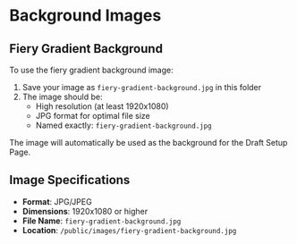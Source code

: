 # Background Images

## Fiery Gradient Background
To use the fiery gradient background image:

1. Save your image as `fiery-gradient-background.jpg` in this folder
2. The image should be:
   - High resolution (at least 1920x1080)
   - JPG format for optimal file size
   - Named exactly: `fiery-gradient-background.jpg`

The image will automatically be used as the background for the Draft Setup Page.

## Image Specifications
- **Format**: JPG/JPEG
- **Dimensions**: 1920x1080 or higher
- **File Name**: `fiery-gradient-background.jpg`
- **Location**: `/public/images/fiery-gradient-background.jpg` 